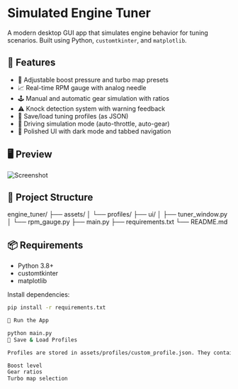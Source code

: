 # Simulated Engine Tuner

A modern desktop GUI app that simulates engine behavior for tuning scenarios. Built using Python, `customtkinter`, and `matplotlib`.

## 🚗 Features

- 🔧 Adjustable boost pressure and turbo map presets
- 📈 Real-time RPM gauge with analog needle
- 🕹 Manual and automatic gear simulation with ratios
- ⚠ Knock detection system with warning feedback
- 📁 Save/load tuning profiles (as JSON)
- 🏁 Driving simulation mode (auto-throttle, auto-gear)
- 🎨 Polished UI with dark mode and tabbed navigation

## 🖥 Preview

![Screenshot](assets/screenshots/dashboard.png) <!-- add a real screenshot or GIF here -->

## 📂 Project Structure
engine_tuner/
├── assets/
│ └── profiles/
├── ui/
│ ├── tuner_window.py
│ └── rpm_gauge.py
├── main.py
├── requirements.txt
└── README.md

## 📦 Requirements

- Python 3.8+
- customtkinter
- matplotlib

Install dependencies:

```bash
pip install -r requirements.txt

🚀 Run the App

python main.py
💾 Save & Load Profiles

Profiles are stored in assets/profiles/custom_profile.json. They contain:

Boost level
Gear ratios
Turbo map selection

